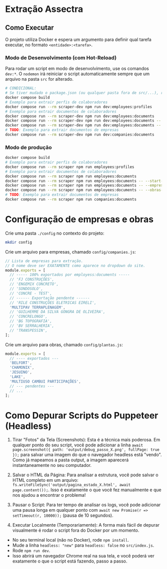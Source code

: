 # Extração Assectra

## Como Executar

O projeto utiliza Docker e espera um argumento para definir qual tarefa executar, no formato `<entidade>:<tarefa>`.

### Modo de Desenvolvimento (com Hot-Reload)

Para rodar um script em modo de desenvolvimento, use os comandos `dev:*`. O `nodemon` irá reiniciar o script automaticamente sempre que um arquivo na pasta `src` for alterado.

```bash
# CONDICIONAL:
# Se tiver mudado o package.json (ou qualquer pasta fora de src/...), refaça a build manualmente
docker compose build
# Exemplo para extrair perfis de colaboradores
docker compose run --rm scraper-dev npm run dev:employees:profiles
# Exemplo para extrair documentos de colaboradores
docker compose run --rm scraper-dev npm run dev:employees:documents
docker compose run --rm scraper-dev npm run dev:employees:documents -- --start-page=6
docker compose run --rm scraper-dev npm run dev:employees:documents -- --start-page=6 --end-page=10
# TODO: Exemplo para extrair documentos de empresas
docker compose run --rm scraper-dev npm run dev:companies:documents
```

### Modo de produção

```bash
docker compose build
# Exemplo para extrair perfis de colaboradores
docker compose run --rm scraper npm run employees:profiles
# Exemplo para extrair documentos de colaboradores
docker compose run --rm scraper npm run employees:documents
docker compose run --rm scraper npm run employees:documents -- --start-page=6
docker compose run --rm scraper npm run employees:documents -- --empresas-file=config/clientes_especiais.js
docker compose run --rm scraper npm run employees:documents -- --obras-file=config/obras_especiais.js
# TODO: Exemplo para extrair documentos de empresas
docker compose run --rm scraper npm run companies:documents
```

# Configuração de empresas e obras

Crie uma pasta `./config` no contexto do projeto:

```bash
mkdir config
```

Crie um arquivo para empresas, chamado `config/companies.js`:

```javascript
// Lista de empresas para extração.
// O nome deve ser EXATAMENTE como aparece no dropdown do site.
module.exports = [
  // ----- 100% exportados por employess:documents -----
  // 'FJ CONSTRUÇÕES',
  // 'ENGEMIX CONCRETO',
  // 'SONDOSOLO',
  // 'CONCRE - TEST',
  // ------ Exportação pendente ------
  // 'RILE CONSTRUÇÕES ELETRICAS EIRELI',
  'MULTIPAV TERRAPLENAGEM',
  // 'GUILHERME DA SILVA GONGRA DE OLIVEIRA',
  // 'CONCRELONGO',
  // 'BG TOPOGRAFIA',
  // 'BV SERRALHERIA',
  // 'TRANSPESSIN',
];
```

Crie um arquivo para obras, chamado `config/plantas.js`:

```javascript
module.exports = [
  // ---- exportados ---
  'BELFORT',
  'CHAMONIX',
  'JESUINO',
  'LAKE',
  'MULTIUSO CAMBUI PARTICIPAÇÕES',
  // --- pendentes ---
  // ...
];
```

# Como Depurar Scripts do Puppeteer (Headless)

1. Tirar "Fotos" da Tela (Screenshots): Esta é a técnica mais poderosa. Em qualquer ponto do seu script, você pode adicionar a linha `await page.screenshot({ path: 'output/debug_passo_X.png', fullPage: true });` para salvar uma imagem do que o navegador headless está "vendo". Como já mapeamos a pasta output, a imagem aparecerá instantaneamente no seu computador.

2. Salvar o HTML da Página: Para analisar a estrutura, você pode salvar o HTML completo em um arquivo: `fs.writeFileSync('output/pagina_estado_X.html', await page.content());`. Isso é exatamente o que você fez manualmente e que nos ajudou a encontrar o problema!

3. Pausar o Script: Para ter tempo de analisar os logs, você pode adicionar uma pausa longa em qualquer ponto com `await new Promise(r => setTimeout(r, 10000));` (pausa de 10 segundos).

4. Executar Localmente (Temporariamente): A forma mais fácil de depurar visualmente é rodar o script fora do Docker por um momento.

- No seu terminal local (não no Docker), rode `npm install`.
- Mude a linha `headless: "new"` para `headless: false` no `src/index.js`.
- Rode `npm run dev`.
- Isso abrirá um navegador Chrome real na sua tela, e você poderá ver exatamente o que o script está fazendo, passo a passo.
